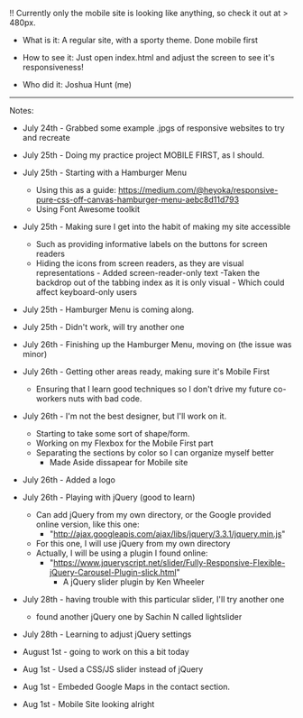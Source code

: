 !! Currently only the mobile site is looking like anything, so check it out at > 480px.

- What is it: A regular site, with a sporty theme. Done mobile first

- How to see it: Just open index.html and adjust the screen to see it's responsiveness!

- Who did it: Joshua Hunt (me)

-----------------------------------------------------------------------------------
Notes:

- July 24th - Grabbed some example .jpgs of responsive websites to try and recreate

- July 25th - Doing my practice project MOBILE FIRST, as I should.

- July 25th - Starting with a Hamburger Menu

  - Using this as a guide: https://medium.com/@heyoka/responsive-pure-css-off-canvas-hamburger-menu-aebc8d11d793
  - Using Font Awesome toolkit

- July 25th - Making sure I get into the habit of making my site accessible

  - Such as providing informative labels on the buttons for screen readers
  - Hiding the icons from screen readers, as they are visual representations - Added screen-reader-only text
    -Taken the backdrop out of the tabbing index as it is only visual - Which could affect keyboard-only users

- July 25th - Hamburger Menu is coming along.

- July 25th - Didn't work, will try another one

- July 26th - Finishing up the Hamburger Menu, moving on (the issue was minor)

- July 26th - Getting other areas ready, making sure it's Mobile First
    - Ensuring that I learn good techniques so I don't drive my future co-workers nuts with bad code.

- July 26th - I'm not the best designer, but I'll work on it.
    - Starting to take some sort of shape/form.
    - Working on my Flexbox for the Mobile First part
    - Separating the sections by color so I can organize myself better
        - Made Aside dissapear for Mobile site

- July 26th - Added a logo

- July 26th - Playing with jQuery (good to learn)
    - Can add jQuery from my own directory, or the Google provided online version, like this one:
       - "http://ajax.googleapis.com/ajax/libs/jquery/3.3.1/jquery.min.js"
    - For this one, I will use jQuery from my own directory
    - Actually, I will be using a plugin I found online:
        - "https://www.jqueryscript.net/slider/Fully-Responsive-Flexible-jQuery-Carousel-Plugin-slick.html"
            - A jQuery slider plugin by Ken Wheeler

- July 28th - having trouble with this particular slider, I'll try another one
    - found another jQuery one by Sachin N called lightslider

- July 28th - Learning to adjust jQuery settings

- August 1st - going to work on this a bit today

- Aug 1st - Used a CSS/JS slider instead of jQuery

- Aug 1st - Embeded Google Maps in the contact section.

- Aug 1st - Mobile Site looking alright

